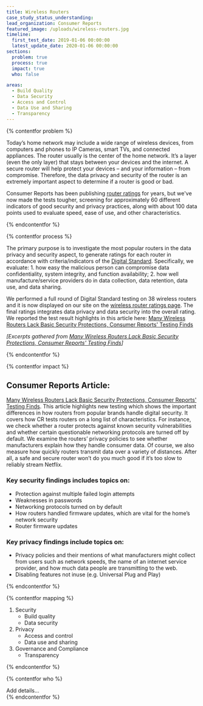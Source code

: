 ```yaml
---
title: Wireless Routers
case_study_status_understanding:
lead_organization: Consumer Reports
featured_image: /uploads/wireless-routers.jpg
timeline:
  first_test_date: 2019-01-06 00:00:00
  latest_update_date: 2020-01-06 00:00:00
sections:
  problem: true
  process: true
  impact: true
  who: false

areas:
  - Build Quality
  - Data Security
  - Access and Control
  - Data Use and Sharing
  - Transparency
---
```

{% contentfor problem %}
        <div class="editable mt-3">
              <p>Today&rsquo;s home network may include a wide range of wireless devices,
    from computers and phones to IP Cameras, smart TVs, and connected
    appliances. The router usually is the center of the home network. It&rsquo;s
    a layer (even the only layer) that stays between your devices and the
    internet. A secure router will help protect your devices &ndash; and your
    information &ndash; from compromise. Therefore, the data privacy and
    security of the router is an extremely important aspect to determine if a
    router is good or bad.&nbsp;</p><p>Consumer Reports has been publishing <a
    href="https://www.consumerreports.org/cro/wireless-routers.htm">router
    ratings</a> for years, but we've now made the tests tougher, screening for
    approximately 60 different indicators of good security and privacy
    practices, along with about 100 data points used to evaluate speed, ease of
    use, and other characteristics.</p>
        </div>
{% endcontentfor %}

{% contentfor process %}
        <div class="editable mt-3">
              <p>The primary purpose is to investigate the most popular routers in the
    data privacy and security aspect, to generate ratings for each router in
    accordance with criteria/indicators of the <a
    href="https://www.thedigitalstandard.org/">Digital Standard</a>.
    Specifically, we evaluate: 1. how easy the malicious person can compromise
    data confidentiality, system integrity, and function availability; 2. how
    well manufacture/service providers do in data collection, data retention,
    data use, and data sharing.&nbsp;</p><p>We performed a full round of Digital
    Standard testing on 38 wireless routers and it is now displayed on our site
    on the <a
    href="https://www.consumerreports.org/products/wireless-routers/ratings-overview/">wireless
    router ratings page</a>. The final ratings integrates data privacy and data
    security into the overall rating. We reported the test result highlights in
    this article here: <a
    href="https://www.consumerreports.org/wireless-routers/wireless-routers-lack-basic-security-protections/">Many
    Wireless Routers Lack Basic Security Protections, Consumer Reports' Testing
    Finds</a></p><p><em>[Excerpts gathered from </em><a
    href="https://www.consumerreports.org/wireless-routers/wireless-routers-lack-basic-security-protections/"><em>Many
    Wireless Routers Lack Basic Security Protections, Consumer Reports' Testing
    Finds</em></a><em>]</em></p>
        </div>
{% endcontentfor %}

{% contentfor impact %}
        <div class="editable mt-3">
              <h2>Consumer Reports Article:<strong> </strong></h2><p><a
    href="https://www.consumerreports.org/wireless-routers/wireless-routers-lack-basic-security-protections/">Many
    Wireless Routers Lack Basic Security Protections, Consumer Reports' Testing
    Finds</a>. This article highlights new testing which shows the important
    differences in how routers from popular brands handle digital security. It
    covers how CR tests routers on a long list of characteristics. For instance,
    we check whether a router protects against known security vulnerabilities
    and whether certain questionable networking protocols are turned off by
    default. We examine the routers&rsquo; privacy policies to see whether
    manufacturers explain how they handle consumer data. Of course, we also
    measure how quickly routers transmit data over a variety of distances. After
    all, a safe and secure router won&rsquo;t do you much good if it&rsquo;s too
    slow to reliably stream Netflix.&nbsp;</p><h3>Key security findings includes
    topics on:&nbsp;</h3><ul><li>Protection against multiple failed login
    attempts</li><li>Weaknesses in passwords</li><li>Networking protocols turned
    on by default&nbsp;</li><li>How routers handled firmware updates, which are
    vital for the home&rsquo;s network security</li><li>Router firmware
    updates</li></ul><h3>Key privacy findings include topics
    on:&nbsp;</h3><ul><li>Privacy policies and their mentions of what
    manufacturers might collect from users such as network speeds, the name of
    an internet service provider, and how much data people are transmitting to
    the web.</li><li>Disabling features not inuse (e.g. Universal Plug and
    Play)</li></ul>
        </div>
{% endcontentfor %}

{% contentfor mapping %}
        <div class="editable mt-3">
            <ol><li>Security<ul><li>Build quality</li><li>Data
    security</li></ul></li><li>Privacy<ul><li>Access and control</li><li>Data
    use and sharing</li></ul></li><li>Governance and
    Compliance<ul><li>Transparency</li></ul></li></ol>
        </div>
{% endcontentfor %}

{% contentfor who %}
  <div class="editable mt-3">
    Add details...
  </div>
{% endcontentfor %}
